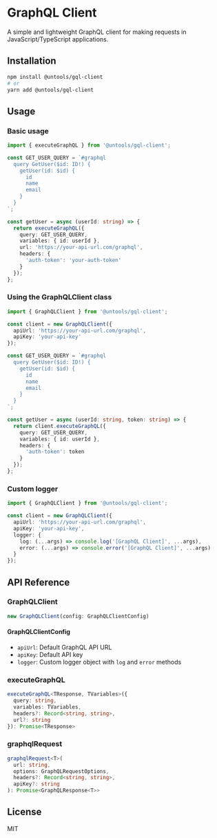 # GraphQL Client

A simple and lightweight GraphQL client for making requests in JavaScript/TypeScript applications.

## Installation

```bash
npm install @untools/gql-client
# or
yarn add @untools/gql-client
```

## Usage

### Basic usage

```typescript
import { executeGraphQL } from '@untools/gql-client';

const GET_USER_QUERY = `#graphql
  query GetUser($id: ID!) {
    getUser(id: $id) {
      id
      name
      email
    }
  }
`;

const getUser = async (userId: string) => {
  return executeGraphQL({
    query: GET_USER_QUERY,
    variables: { id: userId },
    url: 'https://your-api-url.com/graphql',
    headers: {
      'auth-token': 'your-auth-token'
    }
  });
};
```

### Using the GraphQLClient class

```typescript
import { GraphQLClient } from '@untools/gql-client';

const client = new GraphQLClient({
  apiUrl: 'https://your-api-url.com/graphql',
  apiKey: 'your-api-key'
});

const GET_USER_QUERY = `#graphql
  query GetUser($id: ID!) {
    getUser(id: $id) {
      id
      name
      email
    }
  }
`;

const getUser = async (userId: string, token: string) => {
  return client.executeGraphQL({
    query: GET_USER_QUERY,
    variables: { id: userId },
    headers: {
      'auth-token': token
    }
  });
};
```

### Custom logger

```typescript
import { GraphQLClient } from '@untools/gql-client';

const client = new GraphQLClient({
  apiUrl: 'https://your-api-url.com/graphql',
  apiKey: 'your-api-key',
  logger: {
    log: (...args) => console.log('[GraphQL Client]', ...args),
    error: (...args) => console.error('[GraphQL Client]', ...args)
  }
});
```

## API Reference

### GraphQLClient

```typescript
new GraphQLClient(config: GraphQLClientConfig)
```

#### GraphQLClientConfig

- `apiUrl`: Default GraphQL API URL
- `apiKey`: Default API key
- `logger`: Custom logger object with `log` and `error` methods

### executeGraphQL

```typescript
executeGraphQL<TResponse, TVariables>({
  query: string,
  variables: TVariables,
  headers?: Record<string, string>,
  url?: string
}): Promise<TResponse>
```

### graphqlRequest

```typescript
graphqlRequest<T>(
  url: string,
  options: GraphQLRequestOptions,
  headers?: Record<string, string>,
  apiKey?: string
): Promise<GraphQLResponse<T>>
```

## License

MIT
